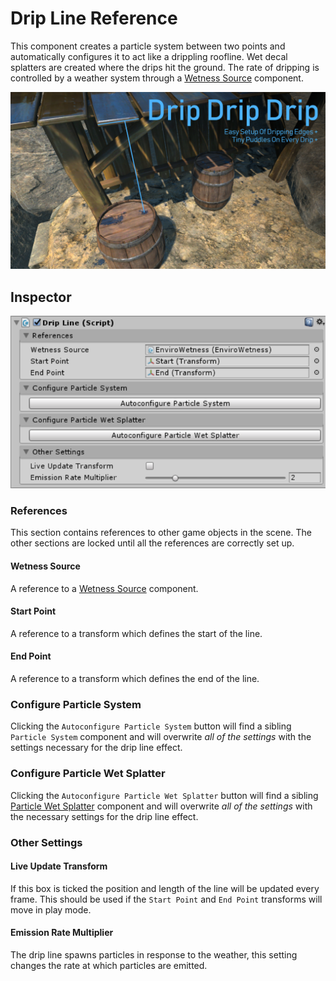 # Drip Line Reference

This component creates a particle system between two points and automatically configures it to act like a drippling roofline. Wet decal splatters are created where the drips hit the ground. The rate of dripping is controlled by a weather system through a [Wetness Source](/References/BaseExternalWetnessSource) component.

![Enviro Drips](../images/EnviroDripHighlight.jpg)

## Inspector

![Wet Decal Inspector](../images/DripLineInspector.png)

### References

This section contains references to other game objects in the scene. The other sections are locked until all the references are correctly set up.

#### Wetness Source

A reference to a [Wetness Source](/References/BaseExternalWetnessSource) component.

#### Start Point

A reference to a transform which defines the start of the line.

#### End Point

A reference to a transform which defines the end of the line.

### Configure Particle System

Clicking the `Autoconfigure Particle System` button will find a sibling `Particle System` component and will overwrite *all of the settings* with the settings necessary for the drip line effect.

### Configure Particle Wet Splatter

Clicking the `Autoconfigure Particle Wet Splatter` button will find a sibling [Particle Wet Splatter](/References/ParticleWetSplatter) component and will overwrite *all of the settings* with the necessary settings for the drip line effect.

### Other Settings

#### Live Update Transform

If this box is ticked the position and length of the line will be updated every frame. This should be used if the `Start Point` and `End Point` transforms will move in play mode.

#### Emission Rate Multiplier

The drip line spawns particles in response to the weather, this setting changes the rate at which particles are emitted.